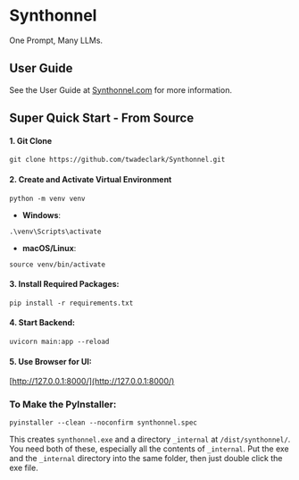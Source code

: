 # Synthonnel

One Prompt, Many LLMs.

## User Guide

See the User Guide at [Synthonnel.com](https://www.synthonnel.com/docs/userGuide) for more information.

## Super Quick Start - From Source


#### 1. Git Clone

```
git clone https://github.com/twadeclark/Synthonnel.git
```


#### 2. Create and Activate Virtual Environment

```
python -m venv venv
```

- **Windows**:

```
.\venv\Scripts\activate
```

- **macOS/Linux**:

```
source venv/bin/activate
```


#### 3. Install Required Packages:

```
pip install -r requirements.txt
```


#### 4. Start Backend:

```
uvicorn main:app --reload
```


#### 5. Use Browser for UI:

[http://127.0.0.1:8000/](http://127.0.0.1:8000/)


### To Make the PyInstaller:
```
pyinstaller --clean --noconfirm synthonnel.spec
```
This creates `synthonnel.exe` and a directory `_internal` at `/dist/synthonnel/`. You need both of these, especially all the contents of `_internal`. Put the exe and the `_internal` directory into the same folder, then just double click the exe file.

